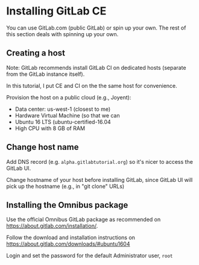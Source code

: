 # Installing GitLab CE


You can use GitLab.com (public GitLab) or spin up your own. The rest of this section
deals with spinning up your own.

## Creating a host

Note: GitLab recommends install GitLab CI on dedicated hosts (separate from the GitLab instance itself).

In this tutorial, I put CE and CI on the the same host for convenience.

Provision the host on a public cloud (e.g., Joyent):

- Data center: us-west-1 (closest to me)
- Hardware Virtual Machine (so that we can 
- Ubuntu 16 LTS (ubuntu-certified-16.04
- High CPU with 8 GB of RAM


## Change host name

Add DNS record (e.g. `alpha.gitlabtutorial.org`) so it's nicer to access the GitLab UI.

Change hostname of your host before installing GitLab, since GitLab UI will pick up the hostname (e.g., in "git clone" URLs)


## Installing the Omnibus package

Use the official Omnibus GitLab package as recommended on https://about.gitlab.com/installation/.

Follow the download and installation instructions on https://about.gitlab.com/downloads/#ubuntu1604

Login and set the password for the default Administrator user, `root`
